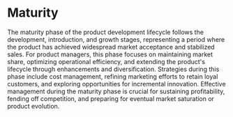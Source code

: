 # Maturity

The maturity phase of the product development lifecycle follows the development, introduction, and growth stages, representing a period where the product has achieved widespread market acceptance and stabilized sales. For product managers, this phase focuses on maintaining market share, optimizing operational efficiency, and extending the product's lifecycle through enhancements and diversification. Strategies during this phase include cost management, refining marketing efforts to retain loyal customers, and exploring opportunities for incremental innovation. Effective management during the maturity phase is crucial for sustaining profitability, fending off competition, and preparing for eventual market saturation or product evolution.